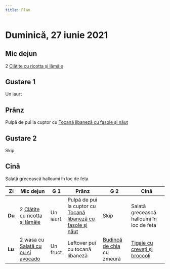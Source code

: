```yaml
---
title: Plan
---
```

# Duminică, 27 iunie 2021

## Mic dejun

2 [Clătite cu ricotta și lămâie](recipes/clatite-cu-ricotta-si-lamaie)

## Gustare 1

Un iaurt

## Prânz

Pulpă de pui la cuptor cu [Tocană libaneză cu fasole și năut](recipes/tocana-libaneza)

## Gustare 2

Skip

## Cină

Salată grecească halloumi în loc de feta


Zi | Mic dejun | G 1 | Prânz | G 2 | Cină
--- | --- | --- | --- | --- | ---
**Du** | 2 [Clătite cu ricotta și lămâie](recipes/clatite-cu-ricotta-si-lamaie) | Un iaurt | Pulpă de pui la cuptor cu [Tocană libaneză cu fasole și năut](recipes/tocana-libaneza) | Skip | Salată grecească halloumi în loc de feta
**Lu** | 2 wasa cu [Salată cu ou și avocado](recipes/salata-cu-ou-si-avocado) | Un fruct | Leftover pui cu tocană libaneză | [Budincă de chia](recipes/budinca-de-chia) cu zmeură | [Tigaie cu creveți și broccoli](recipes/tigaie-cu-creveti-si-broccoli)
